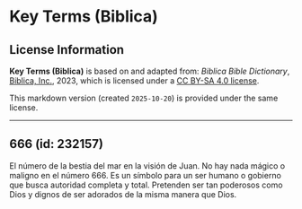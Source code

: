 # Key Terms (Biblica)

## License Information

**Key Terms (Biblica)** is based on and adapted from: _Biblica Bible Dictionary_, [Biblica, Inc.](https://www.biblica.com/), 2023, which is licensed under a [CC BY-SA 4.0 license](https://creativecommons.org/licenses/by-sa/4.0/legalcode.en).

This markdown version (created `2025-10-20`) is provided under the same license.



--------------------------------

## 666 (id: 232157)

El número de la bestia del mar en la visión de Juan. No hay nada mágico o maligno en el número 666\. Es un símbolo para un ser humano o gobierno que busca autoridad completa y total. Pretenden ser tan poderosos como Dios y dignos de ser adorados de la misma manera que Dios.


